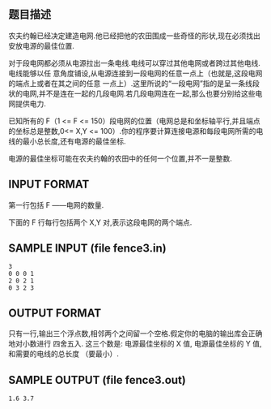 ## 题目描述
农夫约翰已经决定建造电网.他已经把他的农田围成一些奇怪的形状,现在必须找出安放电源的最佳位置.

对于段电网都必须从电源拉出一条电线.电线可以穿过其他电网或者跨过其他电线.电线能够以任
意角度铺设,从电源连接到一段电网的任意一点上（也就是,这段电网的端点上或者在其之间的任意
一点上）.这里所说的“一段电网”指的是呈一条线段状的电网,并不是连在一起的几段电网.若几段电网连在一起,那么也要分别给这些电网提供电力.

已知所有的 F（1 <= F <= 150）段电网的位置（电网总是和坐标轴平行,并且端点的坐标总是整数,0<= X,Y <= 100）.你的程序要计算连接电源和每段电网所需的电线的最小总长度,还有电源的最佳坐标.

电源的最佳坐标可能在农夫约翰的农田中的任何一个位置,并不一是整数.

## INPUT FORMAT

第一行包括 F ——电网的数量.

下面的 F 行每行包括两个 X,Y 对,表示这段电网的两个端点.

## SAMPLE INPUT (file fence3.in)
```
3
0 0 0 1
2 0 2 1
0 3 2 3
```
## OUTPUT FORMAT

只有一行,输出三个浮点数,相邻两个之间留一个空格.假定你的电脑的输出库会正确地对小数进行 四舍五入. 这三个数是: 电源最佳坐标的 X 值, 电源最佳坐标的 Y 值,和需要的电线的总长度
（要最小）.

## SAMPLE OUTPUT (file fence3.out)
```
1.6 3.7
```
